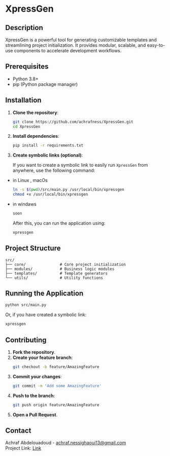 # XpressGen

## Description
XpressGen is a powerful tool for generating customizable templates and streamlining project initialization. It provides modular, scalable, and easy-to-use components to accelerate development workflows.

## Prerequisites
- Python 3.8+
- pip (Python package manager)

## Installation

1. **Clone the repository**:
   ```bash
   git clone https://github.com/achrafness/XpressGen.git
   cd XpressGen
   ```

2. **Install dependencies**:
   ```bash
   pip install -r requirements.txt
   ```

3. **Create symbolic links (optional)**:

   If you want to create a symbolic link to easily run `XpressGen` from anywhere, use the following command:

- in Linux , macOs
   ```bash
   ln -s $(pwd)/src/main.py /usr/local/bin/xpressgen
   chmod +x /usr/local/bin/xpressgen
   ```
-  in windaws
   ```bash 
   soon
   ```
   After this, you can run the application using:
   ```bash
   xpressgen
   ```

## Project Structure

```
src/
├── core/               # Core project initialization
├── modules/            # Business logic modules
├── templates/          # Template generators
└── utils/              # Utility functions
```

## Running the Application

```bash
python src/main.py
```

Or, if you have created a symbolic link:

```bash
xpressgen
```

## Contributing

1. **Fork the repository**.
2. **Create your feature branch**:
   ```bash
   git checkout -b feature/AmazingFeature
   ```
3. **Commit your changes**:
   ```bash
   git commit -m 'Add some AmazingFeature'
   ```
4. **Push to the branch**:
   ```bash
   git push origin feature/AmazingFeature
   ```
5. **Open a Pull Request**.

<!-- ## License -->

## Contact

Achraf Abdelouadoud - achraf.nessighaoui13@gmail.com     
Project Link: [Link](https://github.com/achrafness/XpressGen.git)



